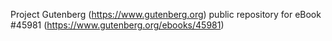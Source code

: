 Project Gutenberg (https://www.gutenberg.org) public repository for eBook #45981 (https://www.gutenberg.org/ebooks/45981)
